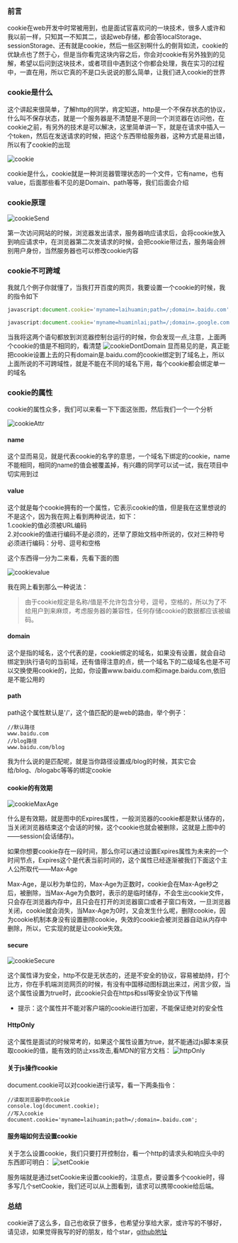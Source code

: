 ### 前言

cookie在web开发中时常被用到，也是面试官喜欢问的一块技术，很多人或许和我以前一样，只知其一不知其二，谈起web存储，都会答localStorage、sessionStorage、还有就是cookie，然后一些区别啊什么的倒背如流，cookie的优缺点也了然于心，但是当你看完这块内容之后，你会对cookie有另外独到的见解，希望以后问到这块技术，或者项目中遇到这个你都会处理，我在实习的过程中，一直在用，所以它真的不是口头说说的那么简单，让我们进入cookie的世界

### cookie是什么

这个讲起来很简单，了解http的同学，肯定知道，http是一个不保存状态的协议，什么叫不保存状态，就是一个服务器是不清楚是不是同一个浏览器在访问他，在cookie之前，有另外的技术是可以解决，这里简单讲一下，就是在请求中插入一个token，然后在发送请求的时候，把这个东西带给服务器，这种方式是易出错，所以有了cookie的出现

![cookie](
http://laihuamin.oss-cn-beijing.aliyuncs.com/cookie.png)

cookie是什么，cookie就是一种浏览器管理状态的一个文件，它有name，也有value，后面那些看不见的是Domain、path等等，我们后面会介绍

### cookie原理

![cookieSend](http://laihuamin.oss-cn-beijing.aliyuncs.com/cookieSend.png)


第一次访问网站的时候，浏览器发出请求，服务器响应请求后，会将cookie放入到响应请求中，在浏览器第二次发请求的时候，会把cookie带过去，服务端会辨别用户身份，当然服务器也可以修改cookie内容

### cookie不可跨域

我就几个例子你就懂了，当我打开百度的网页，我要设置一个cookie的时候，我的指令如下
```js
javascript:document.cookie='myname=laihuamin;path=/;domain=.baidu.com';
```
```js
javascript:document.cookie='myname=huaminlai;path=/;domain=.google.com';
```
当我将这两个语句都放到浏览器控制台运行的时候，你会发现一点,注意，上面两个cookie的值是不相同的，看清楚
![cookieDontDomain](http://laihuamin.oss-cn-beijing.aliyuncs.com/cookieDonDomain.png)
显而易见的是，真正能把cookie设置上去的只有domain是.baidu.com的cookie绑定到了域名上，所以上面所说的不可跨域性，就是不能在不同的域名下用，每个cookie都会绑定单一的域名

### cookie的属性
cookie的属性众多，我们可以来看一下下面这张图，然后我们一个一个分析

![cookieAttr](http://laihuamin.oss-cn-beijing.aliyuncs.com/cookieAttr.png)

#### name
这个显而易见，就是代表cookie的名字的意思，一个域名下绑定的cookie，name不能相同，相同的name的值会被覆盖掉，有兴趣的同学可以试一试，我在项目中切实用到过

#### value
这个就是每个cookie拥有的一个属性，它表示cookie的值，但是我在这里想说的不是这个，因为我在网上看到两种说法，如下：<br/>
1.cookie的值必须被URL编码<br/>
2.对cookie的值进行编码不是必须的，还举了原始文档中所说的，仅对三种符号必须进行编码：分号、逗号和空格

这个东西得一分为二来看，先看下面的图

![cookievalue](http://laihuamin.oss-cn-beijing.aliyuncs.com/cookieValue.png)

我在网上看到那么一种说法：
> 由于cookie规定是名称/值是不允许包含分号，逗号，空格的，所以为了不给用户到来麻烦，考虑服务器的兼容性，任何存储cookie的数据都应该被编码。

#### domain
这个是指的域名，这个代表的是，cookie绑定的域名，如果没有设置，就会自动绑定到执行语句的当前域，还有值得注意的点，统一个域名下的二级域名也是不可以交换使用cookie的，比如，你设置www.baidu.com和image.baidu.com,依旧是不能公用的

#### path
path这个属性默认是'/'，这个值匹配的是web的路由，举个例子：
```
//默认路径
www.baidu.com
//blog路径
www.baidu.com/blog
```
我为什么说的是匹配呢，就是当你路径设置成/blog的时候，其实它会给/blog、/blogabc等等的绑定cookie

#### cookie的有效期
![cookieMaxAge](http://laihuamin.oss-cn-beijing.aliyuncs.com/cookieMaxAge.png)

什么是有效期，就是图中的Expires属性，一般浏览器的cookie都是默认储存的，当关闭浏览器结束这个会话的时候，这个cookie也就会被删除，这就是上图中的——session(会话储存)。

如果你想要cookie存在一段时间，那么你可以通过设置Expires属性为未来的一个时间节点，Expires这个是代表当前时间的，这个属性已经逐渐被我们下面这个主人公所取代——Max-Age

Max-Age，是以秒为单位的，Max-Age为正数时，cookie会在Max-Age秒之后，被删除，当Max-Age为负数时，表示的是临时储存，不会生出cookie文件，只会存在浏览器内存中，且只会在打开的浏览器窗口或者子窗口有效，一旦浏览器关闭，cookie就会消失，当Max-Age为0时，又会发生什么呢，删除cookie，因为cookie机制本身没有设置删除cookie，失效的cookie会被浏览器自动从内存中删除，所以，它实现的就是让cookie失效。

#### secure

![cookieSecure](http://laihuamin.oss-cn-beijing.aliyuncs.com/cookieSecure.png)

这个属性译为安全，http不仅是无状态的，还是不安全的协议，容易被劫持，打个比方，你在手机端浏览网页的时候，有没有中国移动图标跳出来过，闲言少叙，当这个属性设置为true时，此cookie只会在https和ssl等安全协议下传输

- 提示：这个属性并不能对客户端的cookie进行加密，不能保证绝对的安全性

#### HttpOnly

这个属性是面试的时候常考的，如果这个属性设置为true，就不能通过js脚本来获取cookie的值，能有效的防止xss攻击,看MDN的官方文档：
![httpOnly](http://laihuamin.oss-cn-beijing.aliyuncs.com/cookieHttpOnly.png)

#### 关于js操作cookie
document.cookie可以对cookie进行读写，看一下两条指令：
```
//读取浏览器中的cookie
console.log(document.cookie);
//写入cookie
document.cookie='myname=laihuamin;path=/;domain=.baidu.com';
```

#### 服务端如何去设置cookie

关于怎么设置cookie，我们只要打开控制台，看一个http的请求头和响应头中的东西即可明白：
![setCookie](http://laihuamin.oss-cn-beijing.aliyuncs.com/setCookie.png)

服务端就是通过setCookie来设置cookie的，注意点，要设置多个cookie时，得多写几个setCookie，我们还可以从上图看到，请求可以携带cookie给后端。


### 总结
cookie讲了这么多，自己也收获了很多，也希望分享给大家，或许写的不够好，请见谅，如果觉得我写的好的朋友，给个star，[github地址](https://github.com/laihuamin/JS-total)